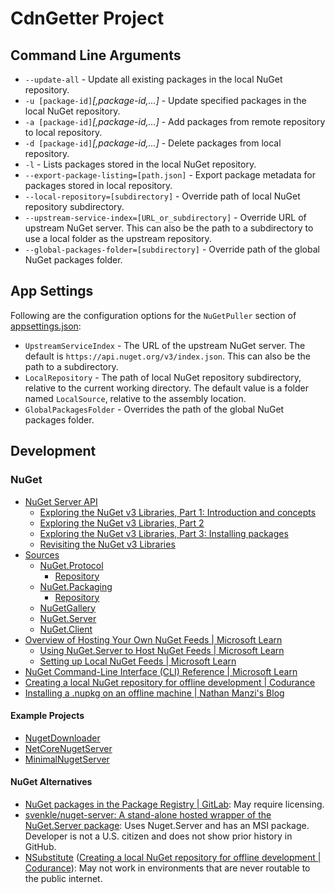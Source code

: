 # CdnGetter Project

## Command Line Arguments

- `--update-all` - Update all existing packages in the local NuGet repository.
- `-u [package-id]`*[,package-id,...]* - Update specified packages in the local NuGet repository.
- `-a [package-id]`*[,package-id,...]* - Add packages from remote repository to local repository.
- `-d [package-id]`*[,package-id,...]* - Delete packages from local repository.
- `-l` - Lists packages stored in the local NuGet repository.
- `--export-package-listing=[path.json]` - Export package metadata for packages stored in local repository.
- `--local-repository=[subdirectory]` - Override path of local NuGet repository subdirectory.
- `--upstream-service-index=[URL_or_subdirectory]` - Override URL of upstream NuGet server. This can also be the path to a subdirectory to use a local folder as the upstream repository.
- `--global-packages-folder=[subdirectory]` - Override path of the global NuGet packages folder.

## App Settings

Following are the configuration options for the `NuGetPuller` section of [appsettings.json](./appsettings.json):

- `UpstreamServiceIndex` - The URL of the upstream NuGet server. The default is `https://api.nuget.org/v3/index.json`. This can also be the path to a subdirectory.
- `LocalRepository` - The path of local NuGet repository subdirectory, relative to the current working directory. The default value is a folder named `LocalSource`, relative to the assembly location.
- `GlobalPackagesFolder` - Overrides the path of the global NuGet packages folder.

## Development

### NuGet

- [NuGet Server API](https://learn.microsoft.com/en-us/nuget/api/overview)
  - [Exploring the NuGet v3 Libraries, Part 1: Introduction and concepts](http://daveaglick.com/posts/exploring-the-nuget-v3-libraries-part-1)
  - [Exploring the NuGet v3 Libraries, Part 2](https://www.daveaglick.com/posts/exploring-the-nuget-v3-libraries-part-2)
  - [Exploring the NuGet v3 Libraries, Part 3: Installing packages](http://daveaglick.com/posts/exploring-the-nuget-v3-libraries-part-3)
  - [Revisiting the NuGet v3 Libraries](https://martinbjorkstrom.com/posts/2018-09-19-revisiting-nuget-client-libraries)
- [Sources](https://github.com/NuGet)
  - [NuGet.Protocol](https://www.nuget.org/packages/NuGet.Protocol)
    - [Repository](https://github.com/NuGet/NuGet.Client/tree/dev/src/NuGet.Core/NuGet.Protocol)
  - [NuGet.Packaging](https://www.nuget.org/packages/NuGet.Packaging/)
    - [Repository](https://github.com/NuGet/NuGet.Client/tree/dev/src/NuGet.Core/NuGet.Packaging)
  - [NuGetGallery](https://github.com/NuGet/NuGetGallery)
  - [NuGet.Server](https://github.com/NuGet/NuGet.Server)
  - [NuGet.Client](https://github.com/NuGet/NuGet.Client)
- [Overview of Hosting Your Own NuGet Feeds | Microsoft Learn](https://learn.microsoft.com/en-au/nuget/hosting-packages/overview)
  - [Using NuGet.Server to Host NuGet Feeds | Microsoft Learn](https://learn.microsoft.com/en-au/nuget/hosting-packages/overview)
  - [Setting up Local NuGet Feeds | Microsoft Learn](https://learn.microsoft.com/en-au/nuget/hosting-packages/local-feeds)
- [NuGet Command-Line Interface (CLI) Reference | Microsoft Learn](https://learn.microsoft.com/en-us/nuget/reference/nuget-exe-cli-reference?source=recommendations)
- [Creating a local NuGet repository for offline development | Codurance](https://www.codurance.com/publications/2015/05/04/creating-a-local-nuget-repository)
- [Installing a .nupkg on an offline machine | Nathan Manzi's Blog](https://nmanzi.com/blog/installing-nupkg-offline)

#### Example Projects

- [NugetDownloader](https://github.com/paraspatidar/NugetDownloader)
- [NetCoreNugetServer](https://github.com/emresenturk/NetCoreNugetServer)
- [MinimalNugetServer](https://github.com/TanukiSharp/MinimalNugetServer)

#### NuGet Alternatives

- [NuGet packages in the Package Registry | GitLab](https://docs.gitlab.com/ee/user/packages/nuget_repository/): May require licensing.
- [svenkle/nuget-server: A stand-alone hosted wrapper of the NuGet.Server package](https://github.com/lerwine/nuget-server): Uses Nuget.Server and has an MSI package. Developer is not a U.S. citizen and does not show prior history in GitHub.
- [NSubstitute](https://nsubstitute.github.io/) ([Creating a local NuGet repository for offline development | Codurance](https://www.codurance.com/publications/2015/05/04/creating-a-local-nuget-repository)): May not work in environments that are never routable to the public internet.
